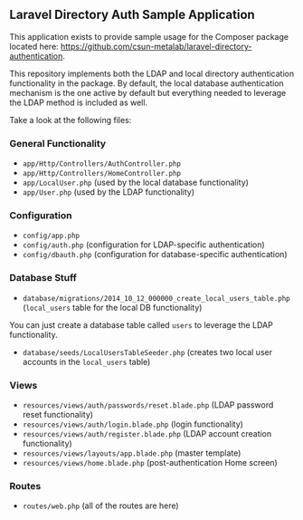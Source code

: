 ## Laravel Directory Auth Sample Application

This application exists to provide sample usage for the Composer package located here: https://github.com/csun-metalab/laravel-directory-authentication.

This repository implements both the LDAP and local directory authentication functionality in the package. By default, the local database authentication mechanism is the one active by default but everything needed to leverage the LDAP method is included as well.

Take a look at the following files:

### General Functionality

* `app/Http/Controllers/AuthController.php`
* `app/Http/Controllers/HomeController.php`
* `app/LocalUser.php` (used by the local database functionality)
* `app/User.php` (used by the LDAP functionality)

### Configuration

* `config/app.php`
* `config/auth.php` (configuration for LDAP-specific authentication)
* `config/dbauth.php` (configuration for database-specific authentication)

### Database Stuff

* `database/migrations/2014_10_12_000000_create_local_users_table.php` (`local_users` table for the local DB functionality)

You can just create a database table called `users` to leverage the LDAP functionality.

* `database/seeds/LocalUsersTableSeeder.php` (creates two local user accounts in the `local_users` table)

### Views

* `resources/views/auth/passwords/reset.blade.php` (LDAP password reset functionality)
* `resources/views/auth/login.blade.php` (login functionality)
* `resources/views/auth/register.blade.php` (LDAP account creation functionality)
* `resources/views/layouts/app.blade.php` (master template)
* `resources/views/home.blade.php` (post-authentication Home screen)

### Routes

* `routes/web.php` (all of the routes are here)
